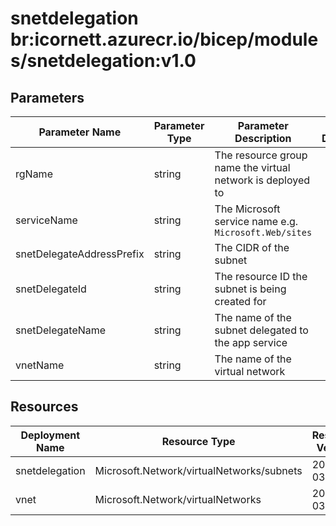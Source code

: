 # snetdelegation br:icornett.azurecr.io/bicep/modules/snetdelegation:v1.0

## Parameters

| Parameter Name            | Parameter Type | Parameter Description                                      | Parameter DefaultValue | Parameter AllowedValues |
| ------------------------- | -------------- | ---------------------------------------------------------- | ---------------------- | ----------------------- |
| rgName                    | string         | The resource group name the virtual network is deployed to |                        |                         |
| serviceName               | string         | The Microsoft service name e.g. `Microsoft.Web/sites`      |                        |                         |
| snetDelegateAddressPrefix | string         | The CIDR of the subnet                                     |                        |                         |
| snetDelegateId            | string         | The resource ID the subnet is being created for            |                        |                         |
| snetDelegateName          | string         | The name of the subnet delegated to the app service        |                        |                         |
| vnetName                  | string         | The name of the virtual network                            |                        |                         |

## Resources

| Deployment Name | Resource Type                             | Resource Version | Existing | Resource Comment |
| --------------- | ----------------------------------------- | ---------------- | -------- | ---------------- |
| snetdelegation  | Microsoft.Network/virtualNetworks/subnets | 2021-03-01       | False    |                  |
| vnet            | Microsoft.Network/virtualNetworks         | 2021-03-01       | True     |                  |
